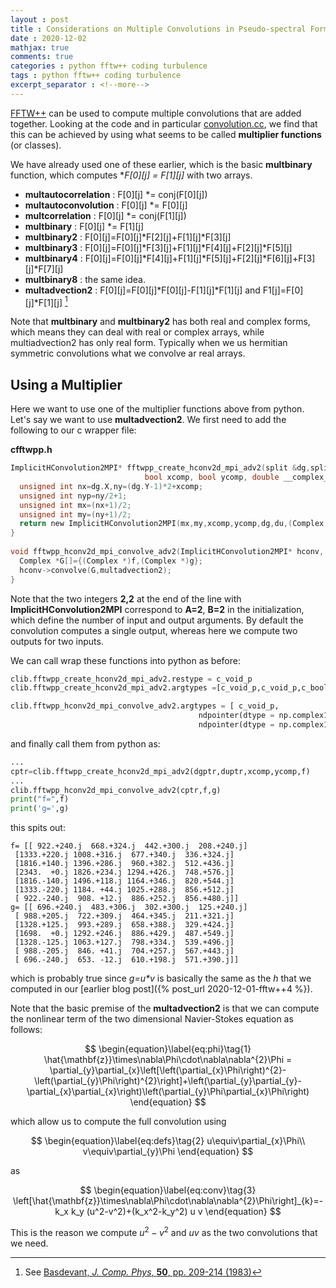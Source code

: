 ```yaml
---
layout : post
title : Considerations on Multiple Convolutions in Pseudo-spectral Formulation
date : 2020-12-02
mathjax: true
comments: true
categories : python fftw++ coding turbulence
tags : python fftw++ coding turbulence
excerpt_separator : <!--more-->
---
```


[FFTW++](https://github.com/dealias/fftwpp) can be used to compute multiple convolutions that are added together. Looking at the code and in particular
[convolution.cc](https://github.com/dealias/fftwpp/blob/master/convolution.cc), we find that this can be achieved by using what seems to be called **multiplier functions** (or classes).

We have already used one of these earlier, which is the basic **multbinary** function, which computes **F[0][j] *= F[1][j]** with two arrays.

<!--more-->

- **multautocorrelation** : F[0][j] \*= conj(F[0][j])
- **multautoconvolution** : F[0][j] \*= F[0][j]
- **multcorrelation** : F[0][j] \*= conj(F[1][j])
- **multbinary** : F[0][j] \*= F[1][j]
- **multbinary2** : F[0][j]=F[0][j]\*F[2][j]+F[1][j]\*F[3][j]
- **multbinary3** : F[0][j]=F[0][j]\*F[3][j]+F[1][j]\*F[4][j]+F[2][j]\*F[5][j]
- **multbinary4** : F[0][j]=F[0][j]\*F[4][j]+F[1][j]\*F[5][j]+F[2][j]\*F[6][j]+F[3][j]\*F[7][j]
- **multbinary8** : the same idea.
- **multadvection2** : F[0][j]=F[0][j]\*F[0][j]-F[1][j]\*F[1][j] and F1[j]=F[0][j]\*F[1][j] [^1]

[^1]: See [Basdevant, *J. Comp. Phys*, **50**, pp. 209-214 (1983)](https://doi.org/10.1016/0021-9991(83)90064-5)

Note that **multbinary** and **multbinary2** has both real and complex forms, which means they can deal with real or complex arrays, while multiadvection2 has only real form. Typically when we us hermitian symmetric convolutions
what we convolve ar real arrays.

## Using a Multiplier

Here we want to use one of the multiplier functions above from python. Let's say we want to use **multadvection2**. We first need to add the following to our c wrapper file:

**cfftwpp.h**
```c
ImplicitHConvolution2MPI* fftwpp_create_hconv2d_mpi_adv2(split &dg,split &du,
						      bool xcomp, bool ycomp, double __complex__ *g){
  unsigned int nx=dg.X,ny=(dg.Y-1)*2+xcomp;
  unsigned int nyp=ny/2+1;
  unsigned int mx=(nx+1)/2;
  unsigned int my=(ny+1)/2;
  return new ImplicitHConvolution2MPI(mx,my,xcomp,ycomp,dg,du,(Complex *)g,dfoptions,2,2);
}
  
void fftwpp_hconv2d_mpi_convolve_adv2(ImplicitHConvolution2MPI* hconv, double __complex__ *f, double __complex__ *g) {
  Complex *G[]={(Complex *)f,(Complex *)g};
  hconv->convolve(G,multadvection2);
}
```
Note that the two integers **2,2** at the end of the line with **ImplicitHConvolution2MPI** correspond to **A=2**, **B=2** in the initialization, which define the number of input and output arguments.
By default the convolution computes a single output, whereas here we compute two outputs for two inputs.

We can call wrap these functions into python as before:

```py
clib.fftwpp_create_hconv2d_mpi_adv2.restype = c_void_p
clib.fftwpp_create_hconv2d_mpi_adv2.argtypes =[c_void_p,c_void_p,c_bool, c_bool,ndpointer(dtype = np.complex128)]

clib.fftwpp_hconv2d_mpi_convolve_adv2.argtypes = [ c_void_p,
                                          ndpointer(dtype = np.complex128),
                                          ndpointer(dtype = np.complex128) ]
```

and finally call them from python as:

```py
...
cptr=clib.fftwpp_create_hconv2d_mpi_adv2(dgptr,duptr,xcomp,ycomp,f)
...
clib.fftwpp_hconv2d_mpi_convolve_adv2(cptr,f,g)
print("f=",f)
print('g=',g)
```
this spits out:
```
f= [[ 922.+240.j  668.+324.j  442.+300.j  208.+240.j]
 [1333.+220.j 1008.+316.j  677.+340.j  336.+324.j]
 [1816.+140.j 1396.+286.j  960.+382.j  512.+436.j]
 [2343.  +0.j 1826.+234.j 1294.+426.j  748.+576.j]
 [1816.-140.j 1496.+118.j 1164.+346.j  820.+544.j]
 [1333.-220.j 1184. +44.j 1025.+288.j  856.+512.j]
 [ 922.-240.j  908. +12.j  886.+252.j  856.+480.j]]
g= [[ 696.+240.j  483.+306.j  302.+300.j  125.+240.j]
 [ 988.+205.j  722.+309.j  464.+345.j  211.+321.j]
 [1328.+125.j  993.+289.j  658.+388.j  329.+424.j]
 [1698.  +0.j 1292.+246.j  886.+429.j  487.+549.j]
 [1328.-125.j 1063.+127.j  798.+334.j  539.+496.j]
 [ 988.-205.j  846. +41.j  704.+257.j  567.+443.j]
 [ 696.-240.j  653. -12.j  610.+198.j  571.+390.j]]
```

which is probably true since *g=u\*v* is basically the same as the *h* that we computed in our [earlier blog post]({% post_url 2020-12-01-fftw++4 %}).

Note that the basic premise of the **multadvection2** is that we can compute the nonlinear term of the two dimensional
Navier-Stokes equation as follows:

$$
\begin{equation}\label{eq:phi}\tag{1}
\hat{\mathbf{z}}\times\nabla\Phi\cdot\nabla\nabla^{2}\Phi = \partial_{y}\partial_{x}\left[\left(\partial_{x}\Phi\right)^{2}-\left(\partial_{y}\Phi\right)^{2}\right]+\left(\partial_{y}\partial_{y}-\partial_{x}\partial_{x}\right)\left(\partial_{y}\Phi\partial_{x}\Phi\right)
\end{equation}
$$

which allow us to compute the full convolution using

$$
\begin{equation}\label{eq:defs}\tag{2}
u\equiv\partial_{x}\Phi\\
v\equiv\partial_{y}\Phi
\end{equation}
$$

as

$$
\begin{equation}\label{eq:conv}\tag{3}
\left[\hat{\mathbf{z}}\times\nabla\Phi\cdot\nabla\nabla^{2}\Phi\right]_{k}=-k_x k_y (u^2-v^2)+(k_x^2-k_y^2) u v
\end{equation}
$$

This is the reason we compute $u^2-v^2$ and $uv$ as the two convolutions that we need. 